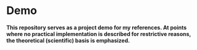 # Demo

**This repository serves as a project demo for my references. At points where no practical implementation is described for restrictive reasons, the theoretical (scientific) basis is emphasized.**

